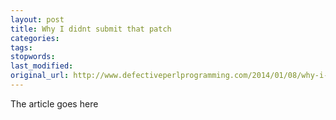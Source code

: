 ```yaml
---
layout: post
title: Why I didnt submit that patch
categories:
tags:
stopwords:
last_modified:
original_url: http://www.defectiveperlprogramming.com/2014/01/08/why-i-didnt-submit-that-patch/
---
```


The article goes here

